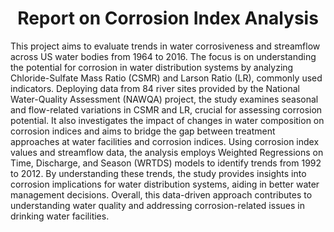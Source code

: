 <h1 align="center">
Report on Corrosion Index Analysis
</h1> 
This project aims to evaluate trends in water corrosiveness and streamflow across US water bodies from 1964 to 2016. The focus is on understanding the potential for corrosion in water distribution systems by analyzing Chloride-Sulfate Mass Ratio (CSMR) and Larson Ratio (LR), commonly used indicators. Deploying data from 84 river sites provided by the National Water-Quality Assessment (NAWQA) project, the study examines seasonal and flow-related variations in CSMR and LR, crucial for assessing corrosion potential. It also investigates the impact of changes in water composition on corrosion indices and aims to bridge the gap between treatment approaches at water facilities and corrosion indices. Using corrosion index values and streamflow data, the analysis employs Weighted Regressions on Time, Discharge, and Season (WRTDS) models to identify trends from 1992 to 2012. By understanding these trends, the study provides insights into corrosion implications for water distribution systems, aiding in better water management decisions. Overall, this data-driven approach contributes to understanding water quality and addressing corrosion-related issues in drinking water facilities.
